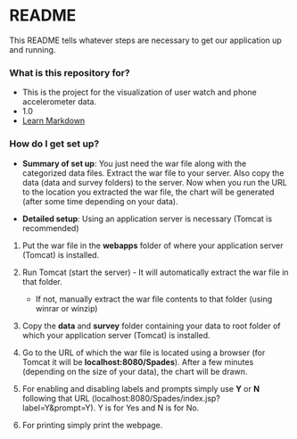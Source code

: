 # README #

This README tells whatever steps are necessary to get our application up and running.

### What is this repository for? ###

* This is the project for the visualization of user watch and phone accelerometer data.
* 1.0
* [Learn Markdown](https://bitbucket.org/tutorials/markdowndemo)

### How do I get set up? ###

* **Summary of set up**: You just need the war file along with the categorized data files. Extract the war file to your server. Also copy the data (data and survey folders) to the server. Now when you run the URL to the location you extracted the war file, the chart will be generated (after some time depending on your data).

* **Detailed setup**: Using an application server is necessary (Tomcat is recommended)

1. Put the war file in the **webapps** folder of where your application server (Tomcat) is installed.

2. Run Tomcat (start the server) - It will automatically extract the war file in that folder.

   * If not, manually extract the war file contents to that folder (using winrar or winzip)

3. Copy the **data** and **survey** folder containing your data to root folder of which your application server (Tomcat) is installed.

4. Go to the URL of which the war file is located using a browser (for Tomcat it will be **localhost:8080/Spades**). After a few minutes (depending on the size of your data), the chart will be drawn.

5. For enabling and disabling labels and prompts simply use **Y** or **N** following that URL (localhost:8080/Spades/index.jsp?label=Y&prompt=Y). Y is for Yes and N is for No.

6. For printing simply print the webpage.